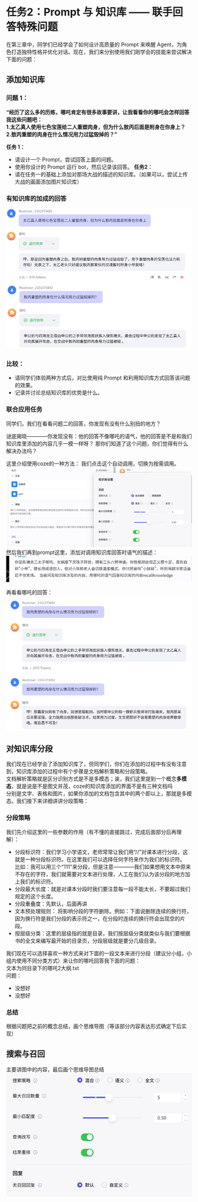 # 任务2：Prompt 与 知识库 —— 联手回答特殊问题

在第三章中，同学们已经学会了如何设计高质量的 Prompt 来唤醒 Agent，为角色打造独特性格并优化对话。现在，我们来分别使用我们刚学会的技能来尝试解决下面的问题：

## 添加知识库

### 问题 1：  
**“经历了这么多的历练，哪吒肯定有很多故事要讲，让我看看你的哪吒会怎样回答我这些问题吧：<br> 1.太乙真人使用七色宝莲给二人重塑肉身，但为什么敖丙后面是附身在你身上？ <br> 2.敖丙重塑的肉身在什么情况用力过猛毁掉的？”**
 
**任务 1：**  
- 请设计一个 Prompt，尝试回答上面的问题。  
- 使用你设计的 Prompt 运行 bot，然后记录该回答。
**任务2：**
- 请在任务一的基础上添加对那场大战的描述的知识库。（如果可以，尝试上传大战的画面添加图片知识库）

### 有知识库的加成的回答
![问题一](<截图 2025-03-05 10-42-02.png>)
![问题二](<截图 2025-03-05 10-44-55.png>)

### 比较：  
- 请同学们体验两种方式后，对比使用纯 Prompt 和利用知识库方式回答该问题的效果。  
- 记录并讨论总结知识库的优势是什么。

### 联合应用任务

同学们，我们在看看问题二的回答，你发现有没有什么别扭的地方？

谜底揭晓————你发现没有：他的回答不像哪吒的语气，他的回答是不是和我们知识库里添加的内容几乎一模一样呀？
那你们知道了这个问题，你们觉得有什么解决办法吗？

这里介绍使用coze的一种方法：
我们点击这个自动调用，切换为按需调用。
![按需调用](image.png)
然后我们再到prompt这里，添加对调用知识库回答时语气的描述：
![prompt](<截图 2025-03-05 10-47-22.png>)

再看看哪吒的回答：
![对比](<截图 2025-03-05 10-47-08.png>)

## 对知识库分段

我们现在已经学会了添加知识库了，但同学们，你们在添加的过程中有没有注意到，知识库添加的过程中有个步骤是文档解析策略和分段策略。<br>
文档解析策略就是区分识别方式是不是多模态；诶，我们这里提到一个概念**多模态**，就是说是不是图文并茂，coze的知识库添加的界面不是有三种文档吗<br>
分别是文字、表格和图片，如果你添加的文档包含其中的两个即以上，那就是多模态。我们接下来详细讲讲分段策略：

### 分段策略

我们先介绍这里的一些参数的作用（有不懂的直接跳过，完成后面部分后再理解）：

- 分段标识符：我们学习小学语文，老师常常让我们用“//”对课本进行分段，这就是一种分段标识符。在这里我们可以选择任何字符来作为我们的标识符。<br>比如：我可以用三个“111”来分段，但是注意————我们如果想用文本中原来不存在的字符，我们就需要对文本进行处理，人工在我们认为该分段的地方加上我们的标识符。
- 分段最大长度：就是对课本分段时我们要注意每一段不能太长，不要超过我们规定的这个长度。
- 分段重叠度：先默认，后面再讲
- 文本预处理规则： 将影响分段的字符删除。例如：下面说删除连续的换行符，因为换行符是我们分段的表示符之一，在分段时连续的换行符会出现空的片段。
- 按层级分类：这里的层级指的就是目录，我们按层级分类就类似与我们要根据书的全文来编写最开始的目录页，分段层级就是要分几级目录。

我们现在可以选择喜欢一种方式来对下面的一段文本来进行分段（建议分小组，小组内使用不同分类方式）来让你的哪吒回答我下面的问题：<br>
文本为同目录下的哪吒2大纲.txt<br>
问题：

- 没想好
- 没想好

### 总结
 
 根据问题把之前的概念总结，画个思维导图（等该部分内容表达形式确定下后实现）

## 搜索与召回

主要讲图中的内容，最后画个思维导图总结
![讲解内容](<截图 2025-03-06 11-54-25.png>)